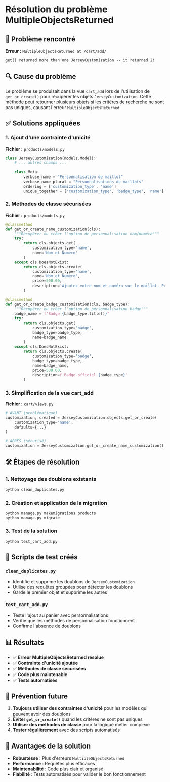 # Résolution du problème MultipleObjectsReturned

## 🚨 Problème rencontré

**Erreur :** `MultipleObjectsReturned at /cart/add/`
```
get() returned more than one JerseyCustomization -- it returned 2!
```

## 🔍 Cause du problème

Le problème se produisait dans la vue `cart_add` lors de l'utilisation de `get_or_create()` pour récupérer les objets `JerseyCustomization`. Cette méthode peut retourner plusieurs objets si les critères de recherche ne sont pas uniques, causant l'erreur `MultipleObjectsReturned`.

## ✅ Solutions appliquées

### 1. Ajout d'une contrainte d'unicité

**Fichier :** `products/models.py`

```python
class JerseyCustomization(models.Model):
    # ... autres champs ...
    
    class Meta:
        verbose_name = "Personnalisation de maillot"
        verbose_name_plural = "Personnalisations de maillots"
        ordering = ['customization_type', 'name']
        unique_together = ['customization_type', 'badge_type', 'name']  # ✅ NOUVEAU
```

### 2. Méthodes de classe sécurisées

**Fichier :** `products/models.py`

```python
@classmethod
def get_or_create_name_customization(cls):
    """Récupérer ou créer l'option de personnalisation nom/numéro"""
    try:
        return cls.objects.get(
            customization_type='name',
            name='Nom et Numéro'
        )
    except cls.DoesNotExist:
        return cls.objects.create(
            customization_type='name',
            name='Nom et Numéro',
            price=500.00,
            description='Ajoutez votre nom et numéro sur le maillot. Prix: 500 FCFA par caractère.'
        )

@classmethod
def get_or_create_badge_customization(cls, badge_type):
    """Récupérer ou créer l'option de personnalisation badge"""
    badge_name = f"Badge {badge_type.title()}"
    try:
        return cls.objects.get(
            customization_type='badge',
            badge_type=badge_type,
            name=badge_name
        )
    except cls.DoesNotExist:
        return cls.objects.create(
            customization_type='badge',
            badge_type=badge_type,
            name=badge_name,
            price=500.00,
            description=f'Badge officiel {badge_type}'
        )
```

### 3. Simplification de la vue cart_add

**Fichier :** `cart/views.py`

```python
# AVANT (problématique)
customization, created = JerseyCustomization.objects.get_or_create(
    customization_type='name',
    defaults={...}
)

# APRÈS (sécurisé)
customization = JerseyCustomization.get_or_create_name_customization()
```

## 🛠️ Étapes de résolution

### 1. Nettoyage des doublons existants

```bash
python clean_duplicates.py
```

### 2. Création et application de la migration

```bash
python manage.py makemigrations products
python manage.py migrate
```

### 3. Test de la solution

```bash
python test_cart_add.py
```

## 🧪 Scripts de test créés

### `clean_duplicates.py`
- Identifie et supprime les doublons de `JerseyCustomization`
- Utilise des requêtes groupées pour détecter les doublons
- Garde le premier objet et supprime les autres

### `test_cart_add.py`
- Teste l'ajout au panier avec personnalisations
- Vérifie que les méthodes de personnalisation fonctionnent
- Confirme l'absence de doublons

## 📊 Résultats

- ✅ **Erreur MultipleObjectsReturned résolue**
- ✅ **Contrainte d'unicité ajoutée**
- ✅ **Méthodes de classe sécurisées**
- ✅ **Code plus maintenable**
- ✅ **Tests automatisés**

## 🔧 Prévention future

1. **Toujours utiliser des contraintes d'unicité** pour les modèles qui peuvent avoir des doublons
2. **Éviter `get_or_create()`** quand les critères ne sont pas uniques
3. **Utiliser des méthodes de classe** pour la logique métier complexe
4. **Tester régulièrement** avec des scripts automatisés

## 🎯 Avantages de la solution

- **Robustesse** : Plus d'erreurs `MultipleObjectsReturned`
- **Performance** : Requêtes plus efficaces
- **Maintenabilité** : Code plus clair et organisé
- **Fiabilité** : Tests automatisés pour valider le bon fonctionnement
